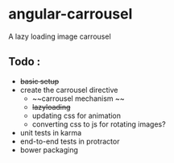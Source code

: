 angular-carrousel
=================

A lazy loading image carrousel

## Todo :
 - ~~basic setup~~
 - create the carrousel directive
 	- ~~carrousel mechanism ~~
 	- ~~lazyloading~~
 	- updating css for animation
 	- converting css to js for rotating images?
 - unit tests in karma
 - end-to-end tests in protractor
 - bower packaging

